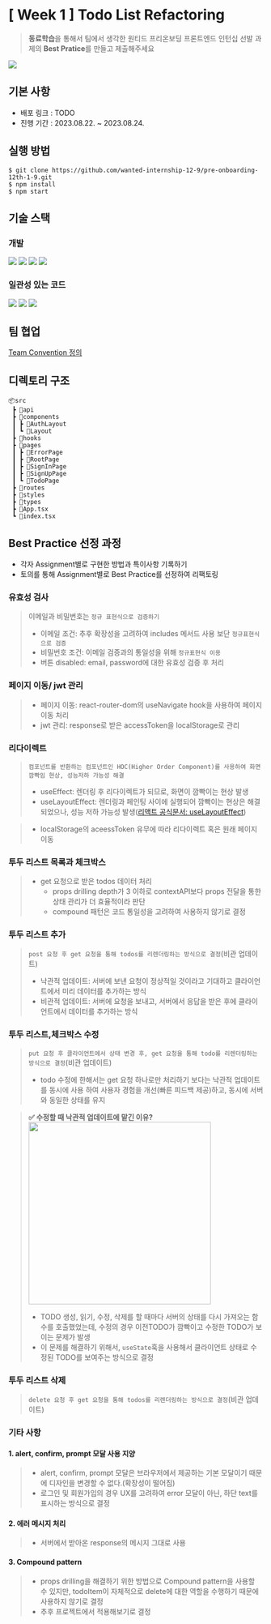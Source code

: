 # [ Week 1 ] Todo List Refactoring

> **동료학습**을 통해서 팀에서 생각한 원티드 프리온보딩 프론트엔드 인턴십 선발 과제의 **Best Pratice**를 만들고 제출해주세요

<img src = https://camo.githubusercontent.com/431cb39804ef7c333ffa8b0dfec7e24581654e84e3c8bcf91f64a43158c3156c/68747470733a2f2f7374617469632e77616e7465642e636f2e6b722f696d616765732f6576656e74732f323930392f62333539313861362e6a7067 />

## 기본 사항

- 배포 링크 : TODO
- 진행 기간 : 2023.08.22. ~ 2023.08.24.

## 실행 방법

```
$ git clone https://github.com/wanted-internship-12-9/pre-onboarding-12th-1-9.git
$ npm install
$ npm start
```

## 기술 스택

### 개발

<p align="left">
  <img src="https://img.shields.io/badge/react-61DAFB?style=for-the-badge"> 
  <img src="https://img.shields.io/badge/typescript-3178C6?style=for-the-badge"> 
  <img src="https://img.shields.io/badge/axios-5A29E4?style=for-the-badge"> 
  <img src="https://img.shields.io/badge/styledComponents-DB7093?style=for-the-badge">
</p>

### 일관성 있는 코드

<p align="left">
  <img src="https://img.shields.io/badge/prettier-F7B93E?style=for-the-badge"> 
  <img src="https://img.shields.io/badge/esLint-4B32C3?style=for-the-badge"> 
  <img src="https://img.shields.io/badge/husky-273A60?style=for-the-badge">
</p>

## 팀 협업

[Team Convention 정의](https://github.com/wanted-internship-12-9/pre-onboarding-12th-1-9/wiki/Team-Convention)

## 디렉토리 구조

```
📦src
 ┣ 📂api
 ┣ 📂components
 ┃ ┣ 📂AuthLayout
 ┃ ┗ 📂Layout
 ┣ 📂hooks
 ┣ 📂pages
 ┃ ┣ 📂ErrorPage
 ┃ ┣ 📂RootPage
 ┃ ┣ 📂SignInPage
 ┃ ┣ 📂SignUpPage
 ┃ ┗ 📂TodoPage
 ┣ 📂routes
 ┣ 📂styles
 ┣ 📂types
 ┣ 📜App.tsx
 ┗ 📜index.tsx
```

## Best Practice 선정 과정

- 각자 Assignment별로 구현한 방법과 특이사항 기록하기
- 토의를 통해 Assignment별로 Best Practice를 선정하여 리팩토링

### 유효성 검사

> 이메일과 비밀번호는 `정규 표현식으로 검증하기`
>
> - 이메일 조건: 추후 확장성을 고려하여 includes 메서드 사용 보단 `정규표현식으로 검증`
> - 비밀번호 조건: 이메일 검증과의 통일성을 위해 `정규표현식 이용`
> - 버튼 disabled: email, password에 대한 유효성 검증 후 처리

### 페이지 이동/ jwt 관리

> - 페이지 이동: react-router-dom의 useNavigate hook을 사용하여 페이지 이동 처리<br/>
> - jwt 관리: response로 받은 accessToken을 localStorage로 관리

### 리다이렉트

> `컴포넌트를 반환하는 컴포넌트인 HOC(Higher Order Component)를 사용하여 화면 깜빡임 현상, 성능저하 가능성 해결`
>
> - useEffect: 렌더링 후 리다이렉트가 되므로, 화면이 깜빡이는 현상 발생
> - useLayoutEffect: 렌더링과 페인팅 사이에 실행되어 깜빡이는 현상은 해결되었으나, 성능 저하 가능성 발생([리액트 공식문서: useLayoutEffect](https://react.dev/reference/react/useLayoutEffect))

> - localStorage의 aceessToken 유무에 따라 리다이렉트 혹은 원래 페이지 이동

### 투두 리스트 목록과 체크박스

> - get 요청으로 받은 todos 데이터 처리
>   - props drilling depth가 3 이하로 contextAPI보다 props 전달을 통한 상태 관리가 더 효율적이라 판단
>   - compound 패턴은 코드 통일성을 고려하여 사용하지 않기로 결정

### 투두 리스트 추가

> `post 요청 후 get 요청을 통해 todos를 리렌더링하는 방식으로 결정`(비관 업데이트)
>
> - 낙관적 업데이트: 서버에 보낸 요청이 정상적일 것이라고 기대하고 클라이언트에서 미리 데이터를 추가하는 방식
> - 비관적 업데이트: 서버에 요청을 보내고, 서버에서 응답을 받은 후에 클라이언트에서 데이터를 추가하는 방식

### 투두 리스트,체크박스 수정

> `put 요청 후 클라이언트에서 상태 변경 후, get 요청을 통해 todo를 리렌더링하는 방식으로 결정`(비관 업데이트)
>
> - todo 수정에 한해서는 get 요청 하나로만 처리하기 보다는 낙관적 업데이트를 동시에 사용 하여 사용자 경험을 개선(빠른 피드백 제공)하고, 동시에 서버와 동일한 상태를 유지

> **✅ 수정할 때 낙관적 업데이트에 맡긴 이유?**  
> <img width="360px" src="https://velog.velcdn.com/images/donggoo/post/dabd6045-3f3b-477a-9ac1-4fa430be00e6/image.gif"/>
>
> - TODO 생성, 읽기, 수정, 삭제를 할 때마다 서버의 상태를 다시 가져오는 함수를 호출했었는데, 수정의 경우 이전TODO가 깜빡이고 수정한 TODO가 보이는 문제가 발생
> - 이 문제를 해결하기 위해서, `useState`훅을 사용해서 클라이언트 상태로 수정된 TODO를 보여주는 방식으로 결정

### 투두 리스트 삭제

> `delete 요청 후 get 요청을 통해 todos를 리렌더링하는 방식으로 결정`(비관 업데이트)

### 기타 사항

#### 1. alert, confirm, prompt 모달 사용 지양

> - alert, confirm, prompt 모달은 브라우저에서 제공하는 기본 모달이기 때문에 디자인을 변경할 수 없다.(확장성이 떨어짐)
> - 로그인 및 회원가입의 경우 UX를 고려하여 error 모달이 아닌, 하단 text를 표시하는 방식으로 결정

#### 2. 에러 메시지 처리

> - 서버에서 받아온 response의 메시지 그대로 사용

#### 3. Compound pattern

> - props drilling을 해결하기 위한 방법으로 Compound pattern을 사용할 수 있지만, todoItem이 자체적으로 delete에 대한 역할을 수행하기 때문에 사용하지 않기로 결정
> - 추후 프로젝트에서 적용해보기로 결정
